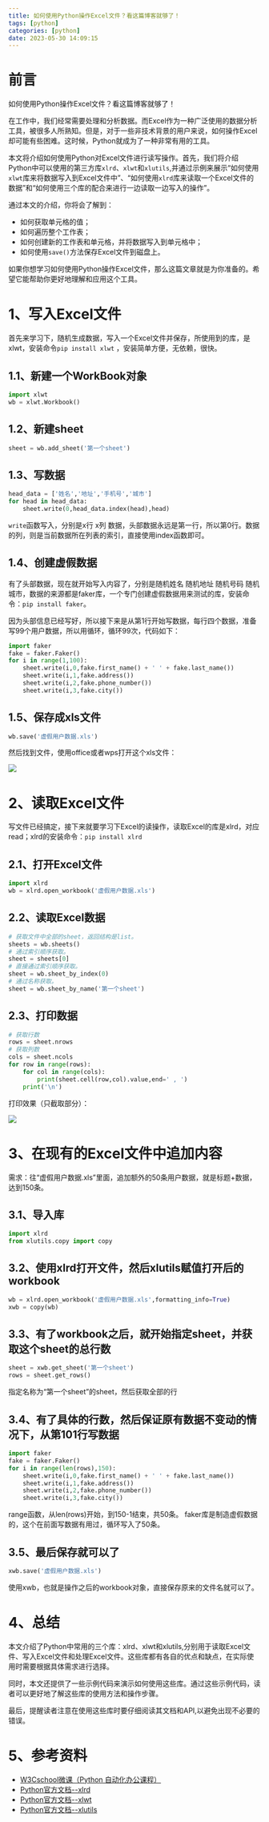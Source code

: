 ```yaml
---
title: 如何使用Python操作Excel文件？看这篇博客就够了！
tags: [python]
categories: [python]
date: 2023-05-30 14:09:15
---
```


# 前言

如何使用Python操作Excel文件？看这篇博客就够了！

在工作中，我们经常需要处理和分析数据。而Excel作为一种广泛使用的数据分析工具，被很多人所熟知。但是，对于一些非技术背景的用户来说，如何操作Excel却可能有些困难。这时候，Python就成为了一种非常有用的工具。

本文将介绍如何使用Python对Excel文件进行读写操作。首先，我们将介绍Python中可以使用的第三方库`xlrd`、`xlwt`和`xlutils`,并通过示例来展示“如何使用``xlwt``库来将数据写入到Excel文件中”、“如何使用`xlrd`库来读取一个Excel文件的数据”和“如何使用三个库的配合来进行一边读取一边写入的操作”。

通过本文的介绍，你将会了解到：

* 如何获取单元格的值；
* 如何遍历整个工作表；
* 如何创建新的工作表和单元格，并将数据写入到单元格中；
* 如何使用`save()`方法保存Excel文件到磁盘上。

如果你想学习如何使用Python操作Excel文件，那么这篇文章就是为你准备的。希望它能帮助你更好地理解和应用这个工具。

# 1、写入Excel文件

首先来学习下，随机生成数据，写入一个Excel文件并保存，所使用到的库，是xlwt，安装命令`pip install xlwt` ，安装简单方便，无依赖，很快。

## 1.1、新建一个WorkBook对象

```python
import xlwt
wb = xlwt.Workbook()
```

## 1.2、新建sheet

```python
sheet = wb.add_sheet('第一个sheet')
```

## 1.3、写数据

```python
head_data = ['姓名','地址','手机号','城市']
for head in head_data:
    sheet.write(0,head_data.index(head),head)
```

`write`函数写入，分别是x行 x列 数据，头部数据永远是第一行，所以第0行。数据的列，则是当前数据所在列表的索引，直接使用index函数即可。

## 1.4、创建虚假数据

有了头部数据，现在就开始写入内容了，分别是随机姓名 随机地址 随机号码 随机城市，数据的来源都是faker库，一个专门创建虚假数据用来测试的库，安装命令：`pip install faker`。

因为头部信息已经写好，所以接下来是从第1行开始写数据，每行四个数据，准备写99个用户数据，所以用循环，循环99次，代码如下：

```python
import faker
fake = faker.Faker()
for i in range(1,100):
    sheet.write(i,0,fake.first_name() + ' ' + fake.last_name())
    sheet.write(i,1,fake.address())
    sheet.write(i,2,fake.phone_number())
    sheet.write(i,3,fake.city())
```

## 1.5、保存成xls文件

```python
wb.save('虚假用户数据.xls')
```

然后找到文件，使用office或者wps打开这个xls文件：

![](https://img.huangge1199.cn/blog/pyExcel/2023-05-30-14-15-53-image.png)

# 2、读取Excel文件

写文件已经搞定，接下来就要学习下Excel的读操作，读取Excel的库是xlrd，对应read；xlrd的安装命令：`pip install xlrd`

## 2.1、打开Excel文件

```python
import xlrd
wb = xlrd.open_workbook('虚假用户数据.xls')
```

## 2.2、读取Excel数据

```python
# 获取文件中全部的sheet，返回结构是list。
sheets = wb.sheets()
# 通过索引顺序获取。
sheet = sheets[0]
# 直接通过索引顺序获取。
sheet = wb.sheet_by_index(0)
# 通过名称获取。
sheet = wb.sheet_by_name('第一个sheet')
```

## 2.3、打印数据

```python
# 获取行数
rows = sheet.nrows
# 获取列数
cols = sheet.ncols
for row in range(rows):
    for col in range(cols):
        print(sheet.cell(row,col).value,end=' , ')
    print('\n')
```

打印效果（只截取部分）：

![](https://img.huangge1199.cn/blog/pyExcel/2023-05-30-14-14-29-image.png)

# 3、在现有的Excel文件中追加内容

需求：往“虚假用户数据.xls”里面，追加额外的50条用户数据，就是标题+数据，达到150条。

## 3.1、导入库

```python
import xlrd
from xlutils.copy import copy
```

## 3.2、使用xlrd打开文件，然后xlutils赋值打开后的workbook

```python
wb = xlrd.open_workbook('虚假用户数据.xls',formatting_info=True)
xwb = copy(wb)
```

## 3.3、有了workbook之后，就开始指定sheet，并获取这个sheet的总行数

```python
sheet = xwb.get_sheet('第一个sheet')
rows = sheet.get_rows()
```

指定名称为“第一个sheet”的sheet，然后获取全部的行

## 3.4、有了具体的行数，然后保证原有数据不变动的情况下，从第101行写数据

```python
import faker
fake = faker.Faker()
for i in range(len(rows),150):
    sheet.write(i,0,fake.first_name() + ' ' + fake.last_name())
    sheet.write(i,1,fake.address())
    sheet.write(i,2,fake.phone_number())
    sheet.write(i,3,fake.city())
```

range函数，从len(rows)开始，到150-1结束，共50条。 faker库是制造虚假数据的，这个在前面写数据有用过，循环写入了50条。

## 3.5、最后保存就可以了

```python
xwb.save('虚假用户数据.xls')
```

使用xwb，也就是操作之后的workbook对象，直接保存原来的文件名就可以了。

# 4、总结

本文介绍了Python中常用的三个库：xlrd、xlwt和xlutils,分别用于读取Excel文件、写入Excel文件和处理Excel文件。这些库都有各自的优点和缺点，在实际使用时需要根据具体需求进行选择。

同时，本文还提供了一些示例代码来演示如何使用这些库。通过这些示例代码，读者可以更好地了解这些库的使用方法和操作步骤。

最后，提醒读者注意在使用这些库时要仔细阅读其文档和API,以避免出现不必要的错误。

# 5、参考资料

* [W3Cschool微课（Python 自动化办公课程）](https://www.w3cschool.cn/minicourse/play/pythonwork)
* [Python官方文档--xlrd](https://docs.python.org/zh-cn/3/library/xlrd.html)
* [Python官方文档--xlwt](https://docs.python.org/zh-cn/3/library/xlwt.html)
* [Python官方文档--xlutils](https://docs.python.org/zh-cn/3/library/xlutils.html)
